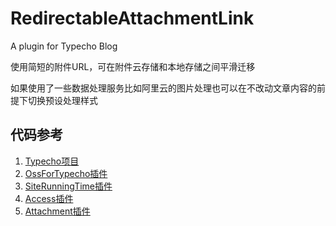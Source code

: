 # RedirectableAttachmentLink
A plugin for Typecho Blog

使用简短的附件URL，可在附件云存储和本地存储之间平滑迁移

如果使用了一些数据处理服务比如阿里云的图片处理也可以在不改动文章内容的前提下切换预设处理样式

## 代码参考

1. [Typecho项目](https://github.com/typecho/typecho/blob/5ba2f03206824e33036a56bad0cf46ac318d6a77/var/Widget/Archive.php)
2. [OssForTypecho插件](https://github.com/typecho-fans/plugins/tree/master/OssForTypecho)
3. [SiteRunningTime插件](https://github.com/zhusaidong/SiteRunningTime)
4. [Access插件](https://github.com/kokororin/typecho-plugin-Access)
5. [Attachment插件](https://github.com/typecho-fans/plugins/tree/master/Attachment)

